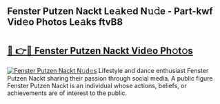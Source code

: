 ## Fenster Putzen Nackt Le𝚊k𝚎d N𝚞𝚍e - Part-kwf Vid𝚎o Photos Le𝚊ks ftvB8

# <h2><a href="http://fb382y4.evod.top/?m=Fenster+Putzen+Nackt">🔗 👉🔴 Fenster Putzen Nackt Vid𝚎o Ph𝚘t𝚘s</a></h2>

[![Fenster Putzen Nackt N𝚞d𝚎s](https://i.imgur.com/8V9OHl7.gif)](http://fb382y4.evod.top/?m=Fenster+Putzen+Nackt)
Lifestyle and dance enthusiast Fenster Putzen Nackt sharing their passion through social media. A public figure Fenster Putzen Nackt is an individual whose actions, beliefs, or achievements are of interest to the public. 
